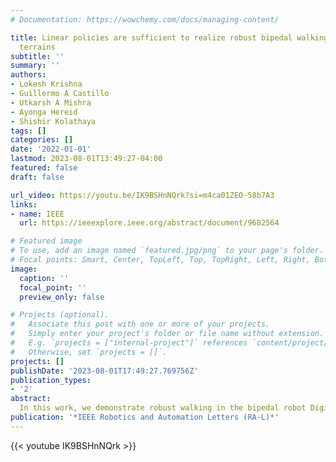 ```yaml
---
# Documentation: https://wowchemy.com/docs/managing-content/

title: Linear policies are sufficient to realize robust bipedal walking on challenging
  terrains
subtitle: ''
summary: ''
authors:
- Lokesh Krishna
- Guillermo A Castillo
- Utkarsh A Mishra
- Ayonga Hereid
- Shishir Kolathaya
tags: []
categories: []
date: '2022-01-01'
lastmod: 2023-08-01T13:49:27-04:00
featured: false
draft: false

url_video: https://youtu.be/IK9BSHnNQrk?si=m4ca01ZEO-58b7A3
links:
- name: IEEE
  url: https://ieeexplore.ieee.org/abstract/document/9682564

# Featured image
# To use, add an image named `featured.jpg/png` to your page's folder.
# Focal points: Smart, Center, TopLeft, Top, TopRight, Left, Right, BottomLeft, Bottom, BottomRight.
image:
  caption: ''
  focal_point: ''
  preview_only: false

# Projects (optional).
#   Associate this post with one or more of your projects.
#   Simply enter your project's folder or file name without extension.
#   E.g. `projects = ["internal-project"]` references `content/project/deep-learning/index.md`.
#   Otherwise, set `projects = []`.
projects: []
publishDate: '2023-08-01T17:49:27.769756Z'
publication_types:
- '2'
abstract: 
  In this work, we demonstrate robust walking in the bipedal robot Digit on uneven terrains by just learning a single linear policy. In particular, we propose a new control pipeline, wherein the high-level trajectory modulator shapes the end-foot ellipsoidal trajectories, and the low-level gait controller regulates the torso and ankle orientation. The foot-trajectory modulator uses a linear policy and the regulator uses a linear PD control law. As opposed to neural network based policies, the proposed linear policy has only 13 learnable parameters, thereby not only guaranteeing sample efficient learning but also enabling simplicity and interpretability of the policy. This is achieved with no loss of performance on challenging terrains like slopes, stairs and outdoor landscapes. We first demonstrate robust walking in the custom simulation environment, MuJoCo, and then directly transfer to hardware with no modification of the control pipeline. We subject the biped to a series of pushes and terrain height changes, both indoors and outdoors, thereby validating the presented work.
publication: '*IEEE Robotics and Automation Letters (RA-L)*'
---
```


{{< youtube IK9BSHnNQrk >}}